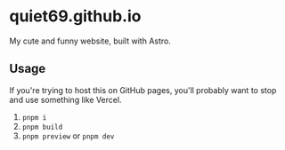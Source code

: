 # quiet69.github.io

My cute and funny website, built with Astro.

## Usage

If you're trying to host this on GitHub pages, you'll probably want to stop and use something like Vercel.

1. `pnpm i`
2. `pnpm build`
3. `pnpm preview` or `pnpm dev`

